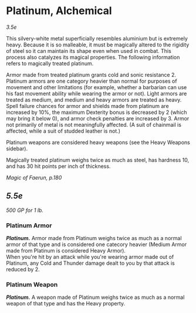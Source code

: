 # Platinum, Alchemical

*3.5e*

This silvery-white metal superficially resembles aluminium but is extremely heavy. Because it is so malleable, it must be magically altered to the rigidity of steel so it can maintain its shape even when used in combat. This process also catalyzes its magical properties. The following information refers to magically treated platinum.

Armor made from treated platinum grants cold and sonic resistance 2. Platinum armors are one category heavier than normal for purposes of movement and other limitations (for example, whether a barbarian can use his fast movement ability while wearing the armor or not). Light armors are treated as medium, and medium and heavy armors are treated as heavy. Spell failure chances for armor and shields made from platinum are increased by 10%, the maximum Dexterity bonus is decreased by 2 (which may bring it below 0), and armor check penalties are increased by 3. Armor not primarily of metal is not meaningfully affected. (A suit of chainmail is affected, while a suit of studded leather is not.)

Platinum weapons are considered heavy weapons (see the Heavy Weapons sidebar).

Magically treated platinum weighs twice as much as steel, has hardness 10, and has 30 hit points per inch of thickness.


*Magic of Faerun, p.180*


*5.5e*
---
*500 GP for 1 lb.*

### Platinum Armor
***Platinum.*** Armor made from Platinum weighs twice as much as a normal armor of that type and is considered one catecory heavier (Medium Armor made from Platinum is considered Heavy Armor).  
When you're hit by an attack while you're wearing armor made out of Platinum, any Cold and Thunder damage dealt to you by that attack is reduced by 2.

### Platinum Weapon
***Platinum.*** A weapon made of Platinum weighs twice as much as a normal weapon of that type and has the Heavy property.